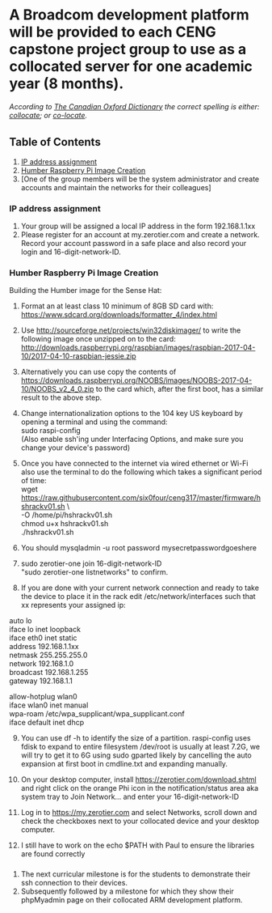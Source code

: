 # A Broadcom development platform will be provided to each CENG capstone project group to use as a collocated server for one academic year (8 months).

###### According to [The Canadian Oxford Dictionary](http://www.oxfordreference.com/view/10.1093/acref/9780195418163.001.0001/acref-9780195418163) the correct spelling is either: [collocate](http://www.oxfordreference.com/view/10.1093/acref/9780195418163.001.0001/m_en_ca0014077?rskey=MUKLMt&result=14057); or [co-locate](http://www.oxfordreference.com/view/10.1093/acref/9780195418163.001.0001/m_en_ca0014092?rskey=MUKLMt&result=14072).

## Table of Contents
1. [IP address assignment](ip-address-assignment)
2. [Humber Raspberry Pi Image Creation](#humber-raspberry-pi-image-creation)
3. [One of the group members will be the system administrator and create accounts and maintain the networks for their colleagues]

### IP address assignment
1. Your group will be assigned a local IP address in the form 192.168.1.1xx
2. Please register for an account at my.zerotier.com and create a network. Record your account password in a safe place and also record your login and 16-digit-network-ID.

### Humber Raspberry Pi Image Creation

Building the Humber image for the Sense Hat:

1.  Format an at least class 10 minimum of 8GB SD card with:
    <https://www.sdcard.org/downloads/formatter_4/index.html>

2.  Use <http://sourceforge.net/projects/win32diskimager/> to write the
    following image once unzipped on to the card:
	http://downloads.raspberrypi.org/raspbian/images/raspbian-2017-04-10/2017-04-10-raspbian-jessie.zip

3.  Alternatively you can use copy the contents of
    https://downloads.raspberrypi.org/NOOBS/images/NOOBS-2017-04-10/NOOBS_v2_4_0.zip
    to the card which, after the first boot, has a similar result to the above
    step.

4.  Change internationalization options to the 104 key US keyboard by opening a terminal and using the command:  
    sudo raspi-config  
	(Also enable ssh'ing under Interfacing Options, and make sure you change your device's password)  

5.  Once you have connected to the internet via wired ethernet or Wi-Fi also use the terminal to do the following which takes a significant period of time:  
wget https://raw.githubusercontent.com/six0four/ceng317/master/firmware/hshrackv01.sh \  
-O /home/pi/hshrackv01.sh  
chmod u+x hshrackv01.sh  
./hshrackv01.sh  

6.  You should mysqladmin -u root password mysecretpasswordgoeshere

7.  sudo zerotier-one join 16-digit-network-ID  
    "sudo zerotier-one listnetworks" to confirm.

8.  If you are done with your current network connection and ready to take the device to place it in the rack edit /etc/network/interfaces such that xx represents your assigned ip:

auto lo  
iface lo inet loopback  
iface eth0 inet static  
address 192.168.1.1xx  
netmask 255.255.255.0  
network 192.168.1.0  
broadcast 192.168.1.255  
gateway 192.168.1.1  

allow-hotplug wlan0  
iface wlan0 inet manual  
wpa-roam /etc/wpa_supplicant/wpa_supplicant.conf  
iface default inet dhcp  

9.  You can use df -h to identify the size of a partition. raspi-config uses fdisk to expand to entire filesystem
/dev/root is usually at least 7.2G, we will try to get it to 6G using sudo gparted likely by cancelling the auto expansion at first boot in cmdline.txt and expanding manually.

10. On your desktop computer, install https://zerotier.com/download.shtml and right click on the orange Phi icon in the notification/status area aka system tray to Join Network... and enter your 16-digit-network-ID

11. Log in to https://my.zerotier.com and select Networks, scroll down and check the checkboxes next to your collocated device and your desktop computer.

11. I still have to work on the echo $PATH with Paul to ensure the libraries are found correctly

###
1. The next curricular milestone is for the students to demonstrate their ssh connection to their devices.
2. Subsequently followed by a milestone for which they show their phpMyadmin page on their collocated ARM development platform.
